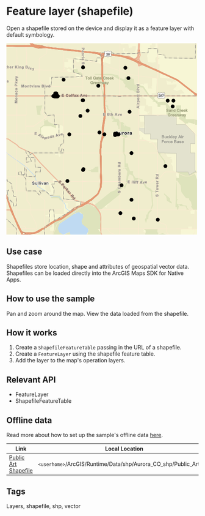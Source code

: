 # Feature layer (shapefile)

Open a shapefile stored on the device and display it as a feature layer with default symbology.

![](screenshot.png)

## Use case

Shapefiles store location, shape and attributes of geospatial vector data. Shapefiles can be loaded directly into the ArcGIS Maps SDK for Native Apps.

## How to use the sample

Pan and zoom around the map. View the data loaded from the shapefile.

## How it works

1. Create a `ShapefileFeatureTable` passing in the URL of a shapefile.
2. Create a `FeatureLayer` using the shapefile feature table.
3. Add the layer to the map's operation layers.

## Relevant API

* FeatureLayer
* ShapefileFeatureTable

## Offline data

Read more about how to set up the sample's offline data [here](http://links.esri.com/ArcGISRuntimeQtSamples#use-offline-data-in-the-samples).

Link | Local Location
---------|-------|
|[Public Art Shapefile](https://www.arcgis.com/home/item.html?id=d98b3e5293834c5f852f13c569930caa)| `<userhome>`/ArcGIS/Runtime/Data/shp/Aurora_CO_shp/Public_Art.shp|

## Tags

Layers, shapefile, shp, vector
